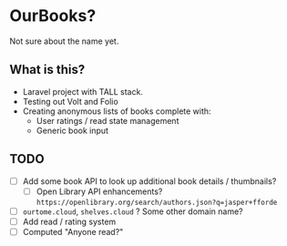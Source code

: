 # OurBooks?

Not sure about the name yet.

## What is this?

- Laravel project with TALL stack.
- Testing out Volt and Folio
- Creating anonymous lists of books complete with:
  - User ratings / read state management
  - Generic book input

## TODO

- [ ] Add some book API to look up additional book details / thumbnails?
  - [ ] Open Library API enhancements? `https://openlibrary.org/search/authors.json?q=jasper+fforde`
- [ ] `ourtome.cloud`, `shelves.cloud` ? Some other domain name?
- [ ] Add read / rating system
- [ ] Computed "Anyone read?"
